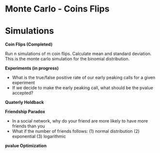 # Monte Carlo - Coins Flips

# Simulations

**Coin Flips (Completed)**

Run n simulations of m coin flips. Calculate mean and standard deviation. 
This is the monte carlo simulation for the binomial distribution.

**Experiments (in progress)**

- What is the true/false positive rate of our early peaking calls for a given 
  experiment
- If we decide to make the early peaking call, what should be the pvalue accepted?


**Quaterly Holdback**



**Friendship Paradox**

- In a social network, why do your friend are more likely to have more friends than you 
- What if the number of friends follows: 
  (1) normal distribution
  (2) exponential
  (3) logarithmic

**pvalue Optimization**


